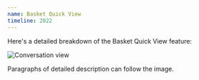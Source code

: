```yaml
---
name: Basket Quick View
timeline: 2022
---
```


Here's a detailed breakdown of the Basket Quick View feature:

![Conversation view](/path/to/image.jpg "Optional caption")

Paragraphs of detailed description can follow the image.
